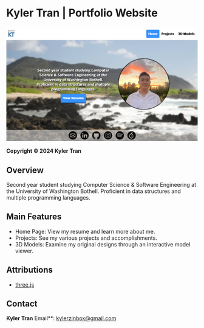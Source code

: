 # Kyler Tran | Portfolio Website
![Website Preview](preview.png)

**Copyright &copy; 2024 Kyler Tran**

## Overview
Second year student studying Computer Science & Software Engineering at the University of Washington Bothell. Proficient in data structures and multiple programming languages.

## Main Features
- Home Page: View my resume and learn more about me.
- Projects: See my various projects and accomplishments.
- 3D Models: Examine my original designs through an interactive model viewer.

## Attributions
- [three.js](https://github.com/mrdoob/three.js/)

## Contact

**Kyler Tran**
Email**: [kylerzinbox@gmail.com](mailto:kylerzinbox@gmail.com)
